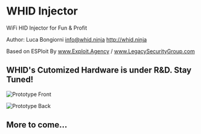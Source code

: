 # WHID Injector #

WiFi HID Injector for Fun & Profit

Author: Luca Bongiorni <info@whid.ninja>  http://whid.ninja

Based on ESPloit By www.Exploit.Agency / www.LegacySecurityGroup.com

## WHID's Cutomized Hardware is under R&D. Stay Tuned! ##

![Prototype Front](https://raw.githubusercontent.com/whid-injector/WHID/master/tools/images/prototype.jpg)

![Prototype Back](https://raw.githubusercontent.com/whid-injector/WHID/master/tools/images/prototype2.jpg)

## More to come... ##
